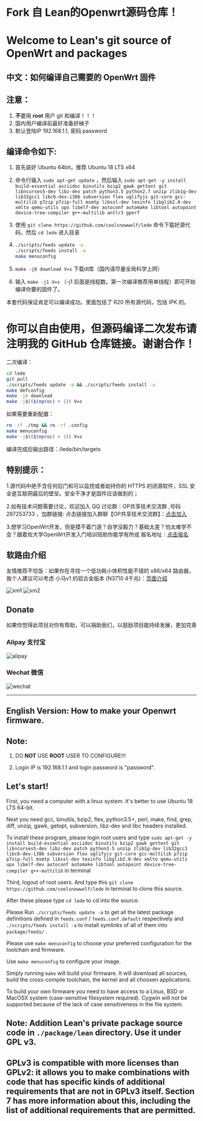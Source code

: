 Fork 自 Lean的Openwrt源码仓库！
=
Welcome to Lean's  git source of OpenWrt and packages
=
中文：如何编译自己需要的 OpenWrt 固件
-
注意：
-
1. **不**要用 **root** 用户 git 和编译！！！
2. 国内用户编译前最好准备好梯子
3. 默认登陆IP 192.168.1.1, 密码 password

编译命令如下:
-
1. 首先装好 Ubuntu 64bit，推荐  Ubuntu  18 LTS x64

2. 命令行输入 `sudo apt-get update` ，然后输入
`
sudo apt-get -y install build-essential asciidoc binutils bzip2 gawk gettext git libncurses5-dev libz-dev patch python3.5 python2.7 unzip zlib1g-dev lib32gcc1 libc6-dev-i386 subversion flex uglifyjs git-core gcc-multilib p7zip p7zip-full msmtp libssl-dev texinfo libglib2.0-dev xmlto qemu-utils upx libelf-dev autoconf automake libtool autopoint device-tree-compiler g++-multilib antlr3 gperf
`

3. 使用 `git clone https://github.com/coolsnowwolf/lede` 命令下载好源代码，然后 `cd lede` 进入目录

4. ```bash
   ./scripts/feeds update -a
   ./scripts/feeds install -a
   make menuconfig
   ```

5. `make -j8 download V=s` 下载dl库（国内请尽量全局科学上网）


6. 输入 `make -j1 V=s` （-j1 后面是线程数。第一次编译推荐用单线程）即可开始编译你要的固件了。

本套代码保证肯定可以编译成功。里面包括了 R20 所有源代码，包括 IPK 的。

你可以自由使用，但源码编译二次发布请注明我的 GitHub 仓库链接。谢谢合作！
=

二次编译：
```bash
cd lede
git pull
./scripts/feeds update -a && ./scripts/feeds install -a
make defconfig
make -j8 download
make -j$(($(nproc) + 1)) V=s
```

如果需要重新配置：
```bash
rm -rf ./tmp && rm -rf .config
make menuconfig
make -j$(($(nproc) + 1)) V=s
```

编译完成后输出路径：/lede/bin/targets

特别提示：
------
1.源代码中绝不含任何后门和可以监控或者劫持你的 HTTPS 的闭源软件，SSL 安全是互联网最后的壁垒。安全干净才是固件应该做到的；

2.如有技术问题需要讨论，欢迎加入 QQ 讨论群：OP共享技术交流群 ,号码 297253733 ，加群链接: 点击链接加入群聊【OP共享技术交流群】：[点击加入](https://jq.qq.com/?_wv=1027&k=5yCRuXL "OP共享技术交流群")

3.想学习OpenWrt开发，但是摸不着门道？自学没毅力？基础太差？怕太难学不会？跟着佐大学OpenWrt开发入门培训班助你能学有所成
报名地址：[点击报名](http://forgotfun.org/2018/04/openwrt-training-2018.html "报名")

## 软路由介绍
友情推荐不恰饭：如果你在寻找一个低功耗小体积性能不错的 x86/x64 路由器，我个人建议可以考虑 
小马v1 的铝合金版本 (N3710 4千兆)：[页面介绍](https://item.taobao.com/item.htm?spm=a230r.1.14.20.144c763fRkK0VZ&id=561126544764 " 小马v1 的铝合金版本")

![xm1](doc/xm5.jpg)
![xm2](doc/xm6.jpg)

## Donate

如果你觉得此项目对你有帮助，可以捐助我们，以鼓励项目能持续发展，更加完善

### Alipay 支付宝

![alipay](doc/alipay_donate.jpg)

### Wechat 微信

![wechat](doc/wechat_donate.jpg)

------

English Version: How to make your Openwrt firmware.
-
Note:
--
1. DO **NOT** USE **ROOT** USER TO CONFIGURE!!!

2. Login IP is 192.168.1.1 and login password is "password".

Let's start!
---
First, you need a computer with a linux system. It's better to use Ubuntu 18 LTS 64-bit.

Next you need gcc, binutils, bzip2, flex, python3.5+, perl, make, find, grep, diff, unzip, gawk, getopt, subversion, libz-dev and libc headers installed.

To install these program, please login root users and type
`
sudo apt-get -y install build-essential asciidoc binutils bzip2 gawk gettext git libncurses5-dev libz-dev patch python3.5 unzip zlib1g-dev lib32gcc1 libc6-dev-i386 subversion flex uglifyjs git-core gcc-multilib p7zip p7zip-full msmtp libssl-dev texinfo libglib2.0-dev xmlto qemu-utils upx libelf-dev autoconf automake libtool autopoint device-tree-compiler g++-multilib
`
in terminal

Third, logout of root users. And type this `git clone https://github.com/coolsnowwolf/lede` in terminal to clone this source.

After these please type `cd lede` to cd into the source.

Please Run `./scripts/feeds update -a` to get all the latest package definitions
defined in `feeds.conf` / `feeds.conf.default` respectively
and `./scripts/feeds install -a` to install symlinks of all of them into
`package/feeds/` .

Please use `make menuconfig` to choose your preferred
configuration for the toolchain and firmware.

Use `make menuconfig` to configure your image.

Simply running `make` will build your firmware.
It will download all sources, build the cross-compile toolchain,
the kernel and all choosen applications.

To build your own firmware you need to have access to a Linux, BSD or MacOSX system
(case-sensitive filesystem required). Cygwin will not be supported because of
the lack of case sensitiveness in the file system.

## Note: Addition Lean's private package source code in `./package/lean` directory. Use it under GPL v3.

## GPLv3 is compatible with more licenses than GPLv2: it allows you to make combinations with code that has specific kinds of additional requirements that are not in GPLv3 itself. Section 7 has more information about this, including the list of additional requirements that are permitted.

